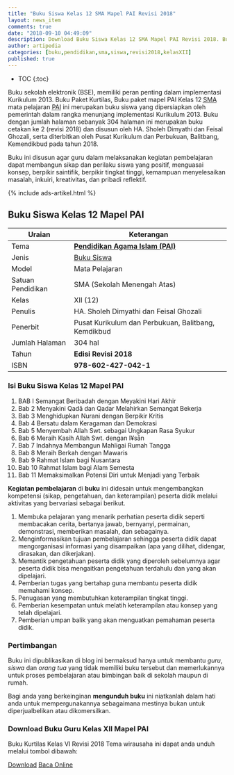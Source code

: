```yaml
---
title: "Buku Siswa Kelas 12 SMA Mapel PAI Revisi 2018"
layout: news_item
comments: true
date: "2018-09-10 04:49:09"
description: Download Buku Siswa Kelas 12 SMA Mapel PAI Revisi 2018. Buku panduan guru mapel PAI kurikulum 2013 sebagai sangat penting bagi guru dalam menyusun dan melaksanakan pembelajaran.
author: artipedia
categories: [buku,pendidikan,sma,siswa,revisi2018,kelasXII]
published: true
---
```

* TOC
{:toc}

<script type="application/ld+json">
{
  "@context":"http://schema.org",
  "@type":"Book",
  "name" : "{{ page.title }}",
  "author": {
    "@type":"Person",
    "name":"HA. Sholeh Dimyathi dan Feisal Ghozali"
  },
  "url" : "{{ site.url }}{{ page.url }}",
  "workExample" : [{
    "@type": "Book",
    "isbn": "978-602-427-042-1",
    "bookEdition": "Revisi 2018",
    "bookFormat": "http://schema.org/Hardcover",
    "potentialAction":{
    "@type":"ReadAction",
    "target":
      {
        "@type":"EntryPoint",
        "urlTemplate":"{{ site.url }}{{ page.url }}",
        "actionPlatform":[
          "http://schema.org/DesktopWebPlatform",
          "http://schema.org/IOSPlatform",
          "http://schema.org/AndroidPlatform"
        ]
      }
      }
    }
    ]
    }
 
</script>

Buku sekolah elektronik (BSE), memiliki peran penting dalam implementasi Kurikulum 2013. Buku Paket Kurtilas, Buku paket mapel PAI Kelas 12 <acronym title="Sekolah Menengah Atas">SMA</acronym> mata pelajaran <acronym title="pendidikan agama islam">PAI</acronym> ini merupakan buku siswa yang dipersiapkan oleh pemerintah dalam rangka menunjang implementasi Kurikulum 2013. Buku dengan jumlah halaman sebanyak 304 halaman ini merupakan buku cetakan ke 2 (revisi 2018) dan disusun oleh HA. Sholeh Dimyathi dan Feisal Ghozali, serta diterbitkan oleh Pusat Kurikulum dan Perbukuan, Balitbang, Kemendikbud pada tahun 2018. 

Buku ini disusun agar guru dalam melaksanakan kegiatan pembelajaran dapat membangun sikap dan perilaku siswa yang positif, menguasai konsep, berpikir saintifik, berpikir tingkat tinggi, kemampuan menyelesaikan masalah, inkuiri, kreativitas, dan pribadi reflektif.

{% include ads-artikel.html %}

## Buku Siswa Kelas 12 Mapel PAI

|Uraian|Keterangan|
| --- | --- |
|Tema|<a href="/wiki/buku-guru-kelas-12-mapel-pai-kurtilas-revisi-2018.html" title="Buku Siswa Kelas 12 SMA Mapel PAI Revisi 2018"><strong>Pendidikan Agama Islam (PAI)</strong></a>|
|Jenis|<a href="/buku" title="Buku Siswa">Buku Siswa</a>|
|Model|Mata Pelajaran|
|Satuan Pendidikan|SMA (Sekolah Menengah Atas)|
|Kelas|XII (12)|
|Penulis|HA. Sholeh Dimyathi dan Feisal Ghozali|
|Penerbit|Pusat Kurikulum dan Perbukuan, Balitbang, Kemdikbud|
|Jumlah Halaman|304 hal|
|Tahun|<strong>Edisi Revisi 2018</strong>|
|ISBN|<strong>978-602-427-042-1</strong>|

### Isi Buku Siswa Kelas 12 Mapel PAI
1. BAB I Semangat Beribadah dengan Meyakini Hari Akhir
2. Bab 2 Menyakini Qadā dan Qadar Melahirkan Semangat Bekerja
3. Bab 3 Menghidupkan Nurani dengan Berpikir Kritis
4. Bab 4 Bersatu dalam Keragaman dan Demokrasi
5. Bab 5 Menyembah Allah Swt. sebagai Ungkapan Rasa Syukur
6. Bab 6 Meraih Kasih Allah Swt. dengan I¥sān
7. Bab 7 Indahnya Membangun Mahligai Rumah Tangga 
8. Bab 8 Meraih Berkah dengan Mawaris
9. Bab 9 Rahmat Islam bagi Nusantara
10. Bab 10 Rahmat Islam bagi Alam Semesta
11. Bab 11 Memaksimalkan Potensi Diri untuk Menjadi yang Terbaik

<b>Kegiatan pembelajaran</b> di <b>buku</b> ini didesain untuk mengembangkan kompetensi (sikap, pengetahuan, dan keterampilan) peserta didik melalui aktivitas yang bervariasi sebagai berikut.
<ol><li>Membuka pelajaran yang menarik perhatian peserta didik seperti membacakan cerita, bertanya jawab, bernyanyi, permainan, demonstrasi, memberikan masalah, dan sebagainya.</li><li>Menginformasikan tujuan pembelajaran sehingga peserta didik dapat mengorganisasi informasi yang disampaikan (apa yang dilihat, didengar, dirasakan, dan dikerjakan).</li><li>Memantik pengetahuan peserta didik yang diperoleh sebelumnya agar peserta didik bisa mengaitkan pengetahuan terdahulu dan yang akan dipelajari.</li><li>Pemberian tugas yang bertahap guna membantu peserta didik memahami konsep.</li><li>Penugasan yang membutuhkan keterampilan tingkat tinggi.</li><li>Pemberian kesempatan untuk melatih keterampilan atau konsep yang telah dipelajari.</li><li>Pemberian umpan balik yang akan menguatkan pemahaman peserta didik.</li></ol>
  
### Pertimbangan
Buku ini dipublikasikan di blog ini bermaksud hanya untuk membantu _guru_, _siswa_ dan _orang tua_ yang tidak memiliki buku tersebut dan memerlukannya untuk proses pembelajaran atau bimbingan baik di sekolah maupun di rumah.

Bagi anda yang berkeinginan <b>mengunduh buku</b> ini niatkanlah dalam hati anda untuk mempergunakannya sebagaimana mestinya bukan untuk diperjualbelikan atau dikomersilkan.
  
### Download Buku Guru Kelas XII Mapel PAI
Buku Kurtilas Kelas VI Revisi 2018 Tema wirausaha ini dapat anda unduh melalui tombol dibawah:
<p class="center"><a class="button download" href="https://docs.google.com/uc?export=download&id=1GOu9yn1npuX-SzjUwOxHpnJ9ouMru1En" rel="nofollow" target="_blank" title="Download">Download</a>
<a class="button demo open-dialog" href="https://drive.google.com/file/d/1GOu9yn1npuX-SzjUwOxHpnJ9ouMru1En/preview" Title="Baca Online" rel="nofollow">Baca Online</a></p>

